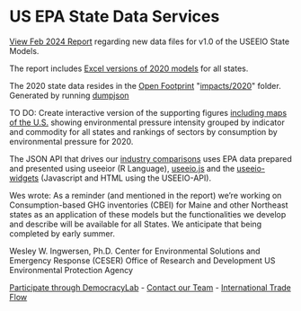 # US EPA State Data Services 

[View Feb 2024 Report](https://cfpub.epa.gov/si/si_public_record_Report.cfm?dirEntryId=360453&Lab=CESER) regarding new data files for v1.0 of the USEEIO State Models. 

The report includes [Excel versions of 2020 models](http://doi.org/10.23719/1530076) for all states.
 
The 2020 state data resides in the [Open Footprint](/OpenFootprint/) "[impacts/2020](/OpenFootprint/impacts/2020)" folder. Generated by running [dumpjson](https://github.com/USEPA/useeio.js) 

TO DO: Create interactive version of the supporting figures [including maps of the U.S.](https://doi.org/10.6084/m9.figshare.c.7041473) showing environmental pressure intensity grouped by indicator and commodity for all states and rankings of sectors by consumption by environmental pressure for 2020.

The JSON API that drives our [industry comparisons](/localsite/info/) uses EPA data prepared and presented using useeior (R Language),  [useeio.js](/useeio.js/footprint) and the [useeio-widgets](/io/charts/) (Javascript and HTML using the USEEIO-API).

Wes wrote: As a reminder (and mentioned in the report) we’re working on Consumption-based GHG inventories (CBEI) for Maine and other Northeast states as an application of these models but the functionalities we develop and describe will be available for all States. We anticipate that being completed by early summer. 

Wesley W. Ingwersen, Ph.D.
Center for Environmental Solutions and Emergency Response (CESER)
Office of Research and Development
US Environmental Protection Agency

[Participate through DemocracyLab](https://www.democracylab.org/projects/834) - [Contact our Team](/io/team/) - [International Trade Flow](/OpenFootprint/trade/)
<br>
